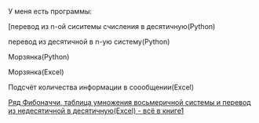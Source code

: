 У меня есть программы:

[перевод из n-ой сиситемы счисления в десятичную(Python)

перевод из десятичной в n-ую систему(Python)

Морзянка(Python)

Морзянка(Excel)

Подсчёт количества информации в соообщении(Excel)

[Ряд Фибоначчи, таблица умножения восьмеричной системы и перевод из недесятичной в десятичную(Excel) - всё в книге1](https://github.com/geniusatthemoment/I-am-barbie-girl-in-a-barbie-world/blob/main/%D0%9A%D0%BD%D0%B8%D0%B3%D0%B01.xlsx)



